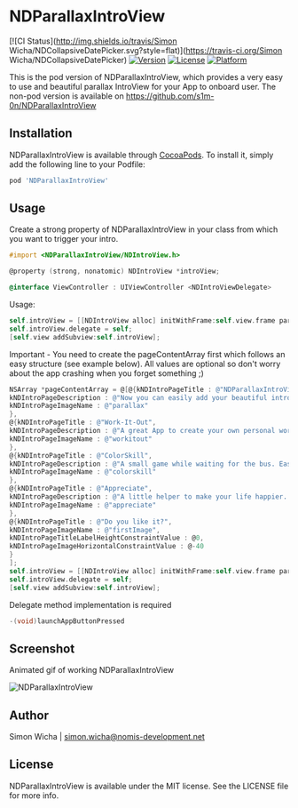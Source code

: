 # NDParallaxIntroView

[![CI Status](http://img.shields.io/travis/Simon Wicha/NDCollapsiveDatePicker.svg?style=flat)](https://travis-ci.org/Simon Wicha/NDCollapsiveDatePicker)
[![Version](https://img.shields.io/cocoapods/v/NDParallaxIntroView.svg?style=flat)](http://cocoadocs.org/docsets/NDCollapsiveDatePicker)
[![License](https://img.shields.io/cocoapods/l/NDParallaxIntroView.svg?style=flat)](http://cocoadocs.org/docsets/NDCollapsiveDatePicker)
[![Platform](https://img.shields.io/cocoapods/p/NDParallaxIntroView.svg?style=flat)](http://cocoadocs.org/docsets/NDCollapsiveDatePicker)

This is the pod version of NDParallaxIntroView, which provides a very easy to use and beautiful parallax IntroView for your App to onboard user.
The non-pod version is available on https://github.com/s1m-0n/NDParallaxIntroView

## Installation

NDParallaxIntroView is available through [CocoaPods](http://cocoapods.org). To install
it, simply add the following line to your Podfile:
```ruby
pod 'NDParallaxIntroView'
```

## Usage

Create a strong property of NDParallaxIntroView in your class from which you want to trigger your intro.
``` objective-c
#import <NDParallaxIntroView/NDIntroView.h>

@property (strong, nonatomic) NDIntroView *introView;

@interface ViewController : UIViewController <NDIntroViewDelegate>
```
Usage:
``` objective-c
self.introView = [[NDIntroView alloc] initWithFrame:self.view.frame parallaxImage:[UIImage imageNamed:@"parallaxBgImage"] andData:pageContentArray];
self.introView.delegate = self;
[self.view addSubview:self.introView];
```
Important - You need to create the pageContentArray first which follows an easy structure (see example below). All values are optional so don't worry about the app crashing when you forget something ;)
``` objective-c
NSArray *pageContentArray = @[@{kNDIntroPageTitle : @"NDParallaxIntroView",
kNDIntroPageDescription : @"Now you can easily add your beautiful intro into your app with no hassle.",
kNDIntroPageImageName : @"parallax"
},
@{kNDIntroPageTitle : @"Work-It-Out",
kNDIntroPageDescription : @"A great App to create your own personal workout and get instructed by your phone.",
kNDIntroPageImageName : @"workitout"
},
@{kNDIntroPageTitle : @"ColorSkill",
kNDIntroPageDescription : @"A small game while waiting for the bus. Easy, quick and addictive.",
kNDIntroPageImageName : @"colorskill"
},
@{kNDIntroPageTitle : @"Appreciate",
kNDIntroPageDescription : @"A little helper to make your life happier. Soon available on the AppStore",
kNDIntroPageImageName : @"appreciate"
},
@{kNDIntroPageTitle : @"Do you like it?",
kNDIntroPageImageName : @"firstImage",
kNDIntroPageTitleLabelHeightConstraintValue : @0,
kNDIntroPageImageHorizontalConstraintValue : @-40
}
];
self.introView = [[NDIntroView alloc] initWithFrame:self.view.frame parallaxImage:[UIImage imageNamed:@"parallaxBgImage"] andData:pageContentArray];
self.introView.delegate = self;
[self.view addSubview:self.introView];
```
Delegate method implementation is required
``` objective-c
-(void)launchAppButtonPressed
```

## Screenshot

Animated gif of working NDParallaxIntroView

![](https://github.com/s1m-0n/NDParallaxIntroView/blob/master/NDParallaxIntroViewExample/ndparallaxintroview.gif "NDParallaxIntroView")



## Author

Simon Wicha | simon.wicha@nomis-development.net

## License

NDParallaxIntroView is available under the MIT license. See the LICENSE file for more info.

